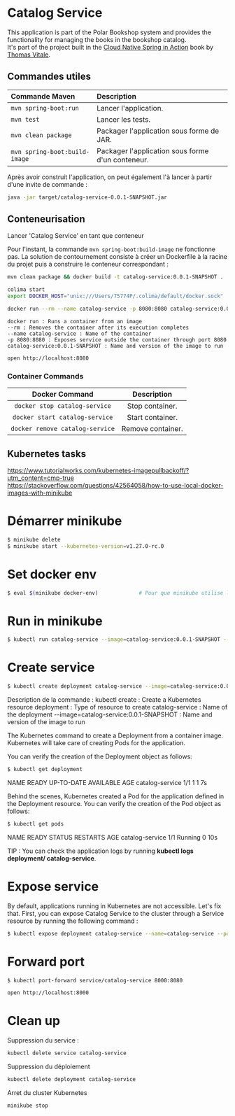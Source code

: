 # Catalog Service

This application is part of the Polar Bookshop system and provides the functionality for managing
the books in the bookshop catalog.<br>
It's part of the project built in the [Cloud Native Spring in Action](https://www.manning.com/books/cloud-native-spring-in-action) book
by [Thomas Vitale](https://www.thomasvitale.com).

## Commandes utiles

| Commande Maven	               | Description                                                       |
|:------------------------------|:------------------------------------------------------------------|
| `mvn spring-boot:run`         | Lancer l'application.                                             |
| `mvn test`                    | Lancer les tests.                                                 |
| `mvn clean package`           | Packager l'application sous forme de JAR.                         |
| `mvn spring-boot:build-image` | Packager l'application sous forme d'un conteneur. |


Après avoir construit l'application, on peut également l'à lancer à partir d'une invite de commande :

```bash
java -jar target/catalog-service-0.0.1-SNAPSHOT.jar
```

## Conteneurisation

Lancer 'Catalog Service' en tant que conteneur

Pour l'instant, la commande `mvn spring-boot:build-image` ne fonctionne pas. La solution de contournement consiste
à créer un Dockerfile à la racine du projet puis à construire le conteneur correspondant :

```bash
mvn clean package && docker build -t catalog-service:0.0.1-SNAPSHOT .
```

```bash
colima start
export DOCKER_HOST="unix:///Users/75774P/.colima/default/docker.sock"
```

```bash
docker run --rm --name catalog-service -p 8080:8080 catalog-service:0.0.1-SNAPSHOT
```

```
docker run : Runs a container from an image
--rm : Removes the container after its execution completes
--name catalog-service : Name of the container
-p 8080:8080 : Exposes service outside the container through port 8080
catalog-service:0.0.1-SNAPSHOT : Name and version of the image to run 
```
```bash
open http://localhost:8080
```

### Container Commands

| Docker Command	              | Description       |
|:-------------------------------:|:-----------------:|
| `docker stop catalog-service`   | Stop container.   |
| `docker start catalog-service`  | Start container.  |
| `docker remove catalog-service` | Remove container. |

## Kubernetes tasks

https://www.tutorialworks.com/kubernetes-imagepullbackoff/?utm_content=cmp-true
https://stackoverflow.com/questions/42564058/how-to-use-local-docker-images-with-minikube

# Démarrer minikube
```bash
$ minikube delete
$ minikube start --kubernetes-version=v1.27.0-rc.0
```

# Set docker env
```bash
$ eval $(minikube docker-env)             # Pour que minikube utilise le démon docker
```
# Run in minikube
```bash
$ kubectl run catalog-service --image=catalog-service:0.0.1-SNAPSHOT --image-pull-policy=Never
```

# Create service
```bash
$ kubectl create deployment catalog-service --image=catalog-service:0.0.1-SNAPSHOT
```
Description de la commande :
kubectl create                         : Create a Kubernetes resource
deployment                             : Type of resource to create
catalog-service                        : Name of the deployment
--image=catalog-service:0.0.1-SNAPSHOT : Name and version of the image to run

The Kubernetes command to create a Deployment from a container image. Kubernetes 
will take care of creating Pods for the application.

You can verify the creation of the Deployment object as follows:
```bash
$ kubectl get deployment
```
NAME              READY   UP-TO-DATE   AVAILABLE   AGE
catalog-service   1/1     1            1           7s

Behind the scenes, Kubernetes created a Pod for the application defined in the 
Deployment resource. You can verify the creation of the Pod object as follows:
```bash
$ kubectl get pods
```
NAME              READY   STATUS    RESTARTS   AGE
catalog-service   1/1     Running   0          10s
 
TIP : You can check the application logs by running **kubectl logs deployment/ catalog-service**.

# Expose service

By default, applications running in Kubernetes are not accessible. Let's fix that. First,
you can expose Catalog Service to the cluster through a Service resource by running
the following command :

```bash
$ kubectl expose deployment catalog-service --name=catalog-service --port=8080
```

# Forward port
```bash
$ kubectl port-forward service/catalog-service 8000:8080
```
```bash
open http://localhost:8000
```

# Clean up

Suppression du service :
```bash
kubectl delete service catalog-service
```

Suppression du déploiement
```bash
kubectl delete deployment catalog-service
```

Arret du cluster Kubernetes
```bash
minikube stop
```